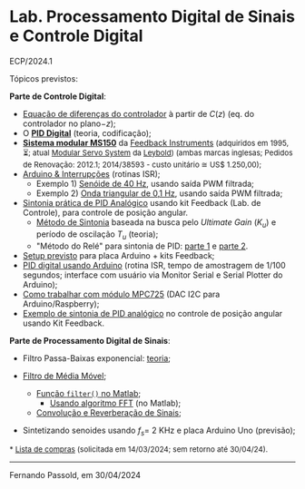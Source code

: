 # Lab. Processamento Digital de Sinais e Controle Digital

ECP/2024.1

Tópicos previstos:

**Parte de Controle Digital**:

* [Equação de diferenças do controlador](https://fpassold.github.io/Lab_Controle_2/PID_Arduino/controlador_codigo.html) à partir de $C(z)$ (eq. do controlador no plano$-z$);
* O **[PID Digital](https://fpassold.github.io/Lab_Controle_2/PID/pid.html)** (teoria, codificação);
* **[Sistema modular MS150](Modular_Servo_System_MS150.pdf)** da [Feedback Instruments](https://www.feedback-instruments.com) 
  <font size="2">(adquiridos em 1995, ⏳; atual [Modular Servo System](https://www.leybold-shop.com/ve6-3-5-13.html) da [Leybold](https://www.leybold-shop.com)) (ambas marcas inglesas; Pedidos de Renovação: 2012.1; 2014/38593 - custo unitário ≅ US$ 1.250,00);</font>
* [Arduino & Interrupções](https://fpassold.github.io/Lab_Controle_2/Arduino_Int/Arduino_Int.html) (rotinas ISR);
  * Exemplo 1) [Senóide de 40 Hz](https://fpassold.github.io/Lab_Controle_2/Projeto_Final/gerador_senoidal.html), usando saída PWM filtrada;
  * Exemplo 2) [Onda triangular de 0,1 Hz](https://fpassold.github.io/Lab_Controle_2/Projeto_Final/onda_triangular.html), usando saída PWM filtrada;
* [Sintonia prática de PID Analógico](https://fpassold.github.io/Lab_Controle_2/controle_posicao.html) usando kit Feedback (Lab. de Controle), para controle de posição angular.
  * [Método de Sintonia](https://fpassold.github.io/Lab_Controle_2/aula2/aula2b.html) baseada na busca pelo *Ultimate Gain* ($K_u$) e período de oscilação $T_u$ (teoria); 
  * "Método do Relé" para sintonia de PID: [parte 1](https://fpassold.github.io/Controle_2/8_Ajuste_PID/Sintonia_PIDs_usando_ZN.html) e [parte 2](https://fpassold.github.io/Lab_Controle_2/aula2/metodo_rele_2_simulink.html).
* [Setup previsto](https://fpassold.github.io/Lab_Controle_2/PID_Arduino/setup_arduino_PID.html) para placa Arduino + kits Feedback;
* [PID digital usando Arduino](https://fpassold.github.io/Lab_Controle_2/PID_Arduino/PID_no_Arduino.html) (rotina ISR, tempo de amostragem de 1/100 segundos; interface com usuário via Monitor Serial e Serial Plotter do Arduino);
* [Como trabalhar com módulo MPC725](https://fpassold.github.io/Lab_Controle_2/PID_Digital/modulo_DAC.html) (DAC I2C para Arduino/Raspberry);
* [Exemplo de sintonia de PID analógico](https://fpassold.github.io/Lab_Controle_2/controle_posicao.html) no controle de posição angular usando Kit Feedback.



**Parte de Processamento Digital de Sinais**:

* Filtro Passa-Baixas exponencial: [teoria](https://fpassold.github.io/Lab_Processa_Sinais/Filtro/filtro_exponencial.html);
* [Filtro de Média Móvel](https://fpassold.github.io/Process_Sinais/media_movel.html);
   	* [Função `filter()` no Matlab](https://fpassold.github.io/Process_Sinais/funcao_filter.html);
      	* [Usando algoritmo FFT](https://fpassold.github.io/Process_Sinais/usando_fft_matlab.html) (no Matlab);
	* [Convolução e Reverberação de Sinais](https://fpassold.github.io/Lab_Processa_Sinais/Lab_2/lab_2_convolucao.pdf);

* Sintetizando senoides usando $f_s=$ 2 KHz e placa Arduino Uno (previsão);



<font size="2"> * [Lista de compras](lista_compras_ini_2024.pdf) (solicitada em 14/03/2024; sem retorno até 30/04/24).</font> 

---

Fernando Passold, em 30/04/2024
